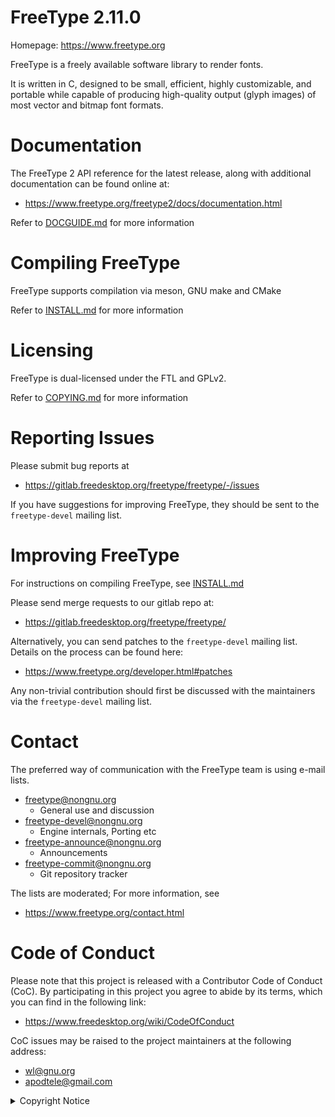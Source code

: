 # FreeType 2.11.0

Homepage: https://www.freetype.org

FreeType is a freely available software library to render fonts.

It is  written in C, designed to be small, efficient, highly
customizable, and portable while capable of producing high-quality
output (glyph images) of most vector and bitmap font formats.

# Documentation
The FreeType 2 API reference for the latest release, along with additional
documentation can be found online at:

 - https://www.freetype.org/freetype2/docs/documentation.html

Refer to [DOCGUIDE.md](DOCGUIDE.md) for more information

# Compiling FreeType
FreeType supports compilation via meson, GNU make and CMake

Refer to [INSTALL.md](INSTALL.md) for more information

# Licensing
FreeType is dual-licensed under the FTL and GPLv2.

Refer to [COPYING.md](COPYING.md) for more information

# Reporting Issues
Please submit bug reports at

 - https://gitlab.freedesktop.org/freetype/freetype/-/issues

If you have suggestions for improving FreeType, they should be sent
to the `freetype-devel` mailing list.


# Improving FreeType
For instructions on compiling FreeType, see [INSTALL.md](INSTALL.md)

Please send merge requests to our gitlab repo at:

- https://gitlab.freedesktop.org/freetype/freetype/

Alternatively, you can send patches to the `freetype-devel` mailing list.
Details on the process can be found here:

- https://www.freetype.org/developer.html#patches

Any non-trivial contribution should first be discussed with the maintainers
via the `freetype-devel` mailing list.

# Contact
The preferred way of communication with the  FreeType team  is using
e-mail lists.

 - freetype@nongnu.org
   - General use and discussion
 - freetype-devel@nongnu.org
   - Engine internals, Porting etc
 - freetype-announce@nongnu.org
   - Announcements
 - freetype-commit@nongnu.org
   - Git repository tracker

The lists are moderated; For more information, see
 - https://www.freetype.org/contact.html

# Code of Conduct
Please note that this project is released with a Contributor Code of
Conduct (CoC). By participating in this project you agree to abide by
its terms, which you can find in the following link:

- https://www.freedesktop.org/wiki/CodeOfConduct

CoC issues may be raised to the project maintainers at the following
address:

- wl@gnu.org
- apodtele@gmail.com

<details>
<summary>Copyright Notice</summary>

```
Copyright (C) 2006-2021 by
David Turner, Robert Wilhelm, and Werner Lemberg.

This  file is  part of  the FreeType  project, and  may only  be used,
modified,  and distributed  under the  terms of  the  FreeType project
license,  COPYING.md.  By  continuing to  use, modify,  or distribute
this file you  indicate that you have read  the license and understand
and accept it fully.
```
</details>
